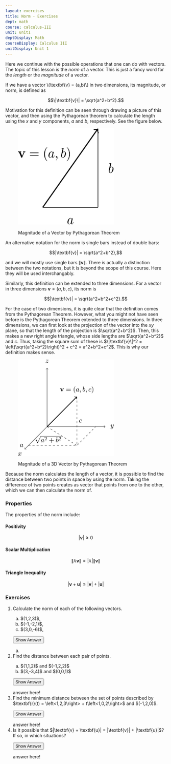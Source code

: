 ```yaml
---
layout: exercises
title: Norm - Exercises
dept: math
course: calculus-III
unit: unit1
deptDisplay: Math
courseDisplay: Calculus III
unitDisplay: Unit 1
---
```


Here we continue with the possible operations that one can do with vectors. The topic of this lesson is the *norm* of a vector. This is just a fancy word for the *length* or the *magnitude* of a vector. 

If we have a vector \\(\textbf{v} = (a,b)\\) in two dimensions, its magnitude, or norm, is defined as 

$$\|\textbf{v}\| = \sqrt{a^2+b^2}.$$

Motivation for this definition can be seen through drawing a picture of this vector, and then using the Pythagorean theorem to calculate the length using the $x$ and $y$ components, $a$ and $b$, respectively. See the figure below.

<figure class="center">
<p><img src="norm-Figures/norm2D.svg" alt="Three Dimensional Coordinates" style="width:300px;height:300px;"> </p>
<figcaption class="center">Magnitude of a Vector by Pythagorean Theorem </figcaption> </figure>

An alternative notation for the norm is single bars instead of double bars:

$$|\textbf{v}| = \sqrt{a^2+b^2},$$

and we will mostly use single bars $\|\textbf{v}\|$. There is actually a distinction between the two notations, but it is beyond the scope of this course. Here they will be used interchangably. 

Similarly, this definition can be extended to three dimensions. For a vector in three dimensions $\textbf{v} = (a,b,c)$, its norm is 

$$|\textbf{v}| = \sqrt{a^2+b^2+c^2}.$$

For the case of two dimensions, it is quite clear that the definition comes from the Pythagorean Theorem. However, what you might not have seen before is the Pythagorean Theorem extended to three dimensions. In three dimensions, we can first look at the projection of the vector into the $xy$ plane, so that the length of the projection is $\sqrt{a^2+b^2}$. Then, this makes a new right angle triangle, whose side lengths are $\sqrt{a^2+b^2}$ and $c$. Thus, taking the square sum of these is $\|\textbf{v}\|^2 = \left(\sqrt{a^2+b^2}\right)^2 + c^2 = a^2+b^2+c^2$. This is why our definition makes sense.

<figure class="center">
<p><img src="norm-Figures/norm3D.svg" alt="Three Dimensional Coordinates" style="width:300px;height:300px;"> </p>
<figcaption class="center">Magnitude of a 3D Vector by Pythagorean Theorem </figcaption> </figure>

Because the norm calculates the length of a vector, it is possible to find the distance between two points in space by using the norm. Taking the difference of two points creates as vector that points from one to the other, which we can then calculate the norm of. 

### Properties
The properties of the norm include:

#### Positivity
$$|\textbf{v}| \geq 0$$

#### Scalar Multiplication
$$\|\lambda\textbf{v}\| = |\lambda|\|\textbf{v}\| $$

#### Triangle Inequality
$$|\textbf{v} + \textbf{u}| \leq |\textbf{v}| + |\textbf{u}|$$



### Exercises

<ol>
<li> <div> Calculate the norm of each of the following vectors.
<ol type = "a">
<li> $(1,2,3)$,  </li>
<li> $(-1,-2,1)$,  </li>
<li> $(3,0,-6)$,  </li>
</ol>
</div>

<button onclick="myFunction('answer1')" class="answerButton">Show Answer</button>
<div  id="answer1" class="answer">
<ol type = "a">
<li> </li>
</ol>
</div> </li>


<li> <div> Find the distance between each pair of points. 
<ol type = "a">
<li> $(1,1,2)$ and $(-1,2,2)$ </li>
<li> $(3,-3,4)$ and $(0,0,1)$ </li>
</ol>
</div>

<button onclick="myFunction('answer2')" class="answerButton">Show Answer</button>
<div  id="answer2" class="answer">
answer here!
</div> </li>


<li> <div> Find the minimum distance between the set of points described by $\textbf{r}(t) = \left<1,2,3\right> + t\left<1,0,2\right>$ and $(-1,2,0)$.
</div>

<button onclick="myFunction('answer2')" class="answerButton">Show Answer</button>
<div  id="answer2" class="answer">
answer here!
</div> </li>

<li> <div> Is it possible that $|\textbf{v} + \textbf{u}| = |\textbf{v}| + |\textbf{u}|$? If so, in which situations?
</div>

<button onclick="myFunction('answer2')" class="answerButton">Show Answer</button>
<div  id="answer2" class="answer">
answer here!
</div> </li>


</ol>
